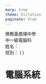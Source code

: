 ```yaml
---
marp: true
theme: Dictation
paginate: true
---
```


<div class="header-info">
  <div class="school-info">佛教黃鳳翎中學</div>
  <div class="exam-info">中一級電腦科</div>
</div>

<div class="student-info">
    <div class="name-field">
    <span class="field-label">姓名：</span>
    <span class="field-line"></span>
</div>
<div class="class-field">
    <span class="field-label">班別：</span>
    <span class="field-line"></span>
    <span class="class-brackets">( )</span>
</div>

# 電腦系統




